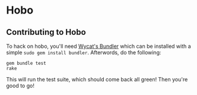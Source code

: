 # Hobo

## Contributing to Hobo

To hack on hobo, you'll need [Wycat's Bundler](http://github.com/wycats/bundler) which can
be installed with a simple `sudo gem install bundler`. Afterwords, do the following:

    gem bundle test
    rake

This will run the test suite, which should come back all green! Then you're good to go!
